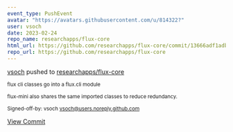 ```yaml
---
event_type: PushEvent
avatar: "https://avatars.githubusercontent.com/u/814322?"
user: vsoch
date: 2023-02-24
repo_name: researchapps/flux-core
html_url: https://github.com/researchapps/flux-core/commit/13666adf1adb4ff6c198ac99c6aff04fa61b7681
repo_url: https://github.com/researchapps/flux-core
---
```


<a href='https://github.com/vsoch' target='_blank'>vsoch</a> pushed to <a href='https://github.com/researchapps/flux-core' target='_blank'>researchapps/flux-core</a>

<small>flux cli classes go into a flux.cli module

flux-mini also shares the same imported classes to
reduce redundancy.

Signed-off-by: vsoch <vsoch@users.noreply.github.com></small>

<a href='https://github.com/researchapps/flux-core/commit/13666adf1adb4ff6c198ac99c6aff04fa61b7681' target='_blank'>View Commit</a>